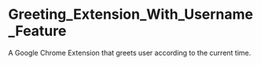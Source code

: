 # Greeting_Extension_With_Username_Feature
A Google Chrome Extension that greets user according to the current time.
